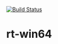 [![Build Status](https://travis-ci.org/aferrero2707/rt-win64.svg?branch=master)](https://travis-ci.org/aferrero2707/rt-win64)

# rt-win64
